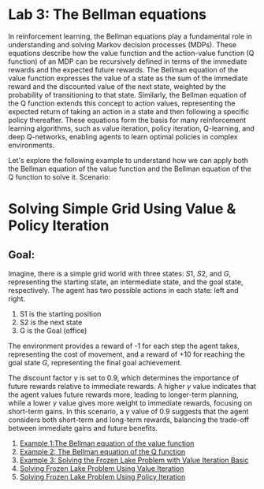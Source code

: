 # Lab 3: The Bellman equations 

In reinforcement learning, the Bellman equations play a fundamental role in understanding and solving Markov decision processes (MDPs). These equations describe how the value function and the action-value function (Q function) of an MDP can be recursively defined in terms of the immediate rewards and the expected future rewards. The Bellman equation of the value function expresses the value of a state as the sum of the immediate reward and the discounted value of the next state, weighted by the probability of transitioning to that state. Similarly, the Bellman equation of the Q function extends this concept to action values, representing the expected return of taking an action in a state and then following a specific policy thereafter. These equations form the basis for many reinforcement learning algorithms, such as value iteration, policy iteration, Q-learning, and deep Q-networks, enabling agents to learn optimal policies in complex environments.

Let's explore the following example to understand how we can apply both the Bellman equation of the value function and the Bellman equation of the Q function to solve it.
Scenario:
# Solving Simple Grid Using Value & Policy Iteration 
## Goal:

Imagine, there is a simple grid world with three states: $S1$, $S2$, and $G$, representing the starting state, an intermediate state, and the goal state, respectively. The agent has two possible actions in each state: left and right. 


1. S1 is the starting position 
2. S2 is the next state
3. G is the Goal (office)

The environment provides a reward of -1 for each step the agent takes, representing the cost of movement, and a reward of +10 for reaching the goal state $G$, representing the final goal achievement.

The discount factor $\gamma$ is set to 0.9, which determines the importance of future rewards relative to immediate rewards. A higher $\gamma$ value indicates that the agent values future rewards more, leading to longer-term planning, while a lower $\gamma$ value gives more weight to immediate rewards, focusing on short-term gains. In this scenario, a $\gamma$ value of 0.9 suggests that the agent considers both short-term and long-term rewards, balancing the trade-off between immediate gains and future benefits.

1. [Example 1:The Bellman equation of the value function](https://github.com/baz2024/DBS_ReinforcementLearning24/blob/main/Labs/Lab3/example1.md)
2. [Example 2: The Bellman equation of the Q function](https://github.com/baz2024/DBS_ReinforcementLearning24/blob/main/Labs/Lab3/example2.md)
3. [Example 3: Solving the Frozen Lake Problem with Value Iteration Basic](https://github.com/baz2024/DBS_ReinforcementLearning24/blob/main/Labs/Lab3/example3-sol.ipynb)
4. [Solving Frozen Lake Problem Using Value Iteration](https://github.com/baz2024/DBS_ReinforcementLearning24/blob/main/Labs/Lab3/example3-sol.ipynb)
5. [Solving Frozen Lake Problem Using Policy Iteration](https://github.com/baz2024/DBS_ReinforcementLearning24/blob/main/Labs/Lab3/3.13%20Policy%20Iteration%20-%20Frozen%20Lake%20Problem.ipynb)

